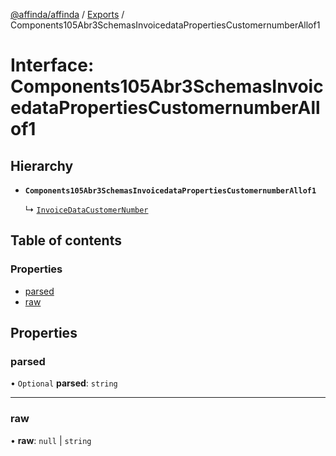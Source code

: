 [@affinda/affinda](../README.md) / [Exports](../modules.md) / Components105Abr3SchemasInvoicedataPropertiesCustomernumberAllof1

# Interface: Components105Abr3SchemasInvoicedataPropertiesCustomernumberAllof1

## Hierarchy

- **`Components105Abr3SchemasInvoicedataPropertiesCustomernumberAllof1`**

  ↳ [`InvoiceDataCustomerNumber`](InvoiceDataCustomerNumber.md)

## Table of contents

### Properties

- [parsed](Components105Abr3SchemasInvoicedataPropertiesCustomernumberAllof1.md#parsed)
- [raw](Components105Abr3SchemasInvoicedataPropertiesCustomernumberAllof1.md#raw)

## Properties

### parsed

• `Optional` **parsed**: `string`

___

### raw

• **raw**: ``null`` \| `string`
